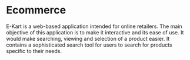 # Ecommerce
E-Kart is a web-based application intended for online retailers. The main objective of this  application is to make it interactive and its ease of use. It would make searching, viewing and  selection of a product easier. It contains a sophisticated search tool for users to search for  products specific to their needs.
